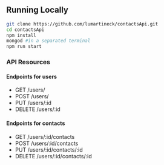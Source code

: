 ## Running Locally
```bash
git clone https://github.com/lumartineck/contactsApi.git
cd contactsApi
npm install
mongod #in a separated terminal
npm run start
```


### API Resources

#### Endpoints for users

  - GET /users/
  - POST /users/
  - PUT /users/:id
  - DELETE /users/:id

#### Endpoints for contacts

  - GET /users/:id/contacts
  - POST /users/:id/contacts
  - PUT /users/:id/contacts/:id
  - DELETE /users/:id/contacts/:id